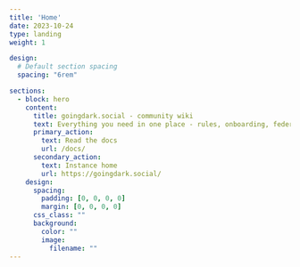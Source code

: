 ```yaml
---
title: 'Home'
date: 2023-10-24
type: landing
weight: 1

design:
  # Default section spacing
  spacing: "6rem"

sections:
  - block: hero
    content:
      title: goingdark.social - community wiki
      text: Everything you need in one place - rules, onboarding, federation policy, moderation, and FAQs.
      primary_action:
        text: Read the docs
        url: /docs/
      secondary_action:
        text: Instance home
        url: https://goingdark.social/
    design:
      spacing:
        padding: [0, 0, 0, 0]
        margin: [0, 0, 0, 0]
      css_class: ""
      background:
        color: ""
        image:
          filename: ""
---
```

